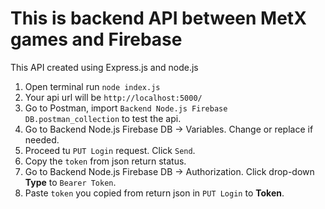 # This is backend API between MetX games and Firebase

This API created using Express.js and node.js

1. Open terminal run 
  ```node index.js```
2. Your api url will be `http://localhost:5000/`
3. Go to Postman, import `Backend Node.js Firebase DB.postman_collection` to test the api.
4. Go to Backend Node.js Firebase DB -> Variables. Change or replace if needed.
5. Proceed tu `PUT Login` request. Click `Send`.
6. Copy the `token` from json return status.
7. Go to Backend Node.js Firebase DB -> Authorization. Click drop-down **Type** to `Bearer Token`.
8. Paste `token` you copied from return json in `PUT Login` to **Token**.
